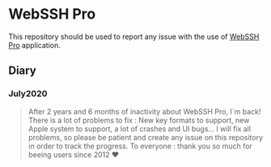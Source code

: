 # WebSSH Pro
This repository should be used to report any issue with the use of [WebSSH Pro](https://apps.apple.com/us/app/webssh-pro/id497714887) application.

## Diary
### July2020
> After 2 years and 6 months of inactivity about WebSSH Pro, I´m back!
> There is a lot of problems to fix : New key formats to support, new Apple system to support, a lot of crashes and UI bugs...
> I will fix all problems, so please be patient and create any issue on this repository in order to track the progress.
> To everyone : thank you so much for beeing users since 2012 ♥
